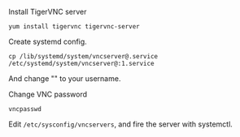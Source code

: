 Install TigerVNC server

```
yum install tigervnc tigervnc-server
```

Create systemd config.

```
cp /lib/systemd/system/vncserver@.service  /etc/systemd/system/vncserver@:1.service
```

And change "<USER>" to your username.

Change VNC password

```
vncpasswd
```

Edit `/etc/sysconfig/vncservers`, and fire the server with systemctl.
